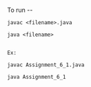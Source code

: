 To run --
```
javac <filename>.java

java <filename>


Ex: 

javac Assignment_6_1.java

java Assignment_6_1
```
